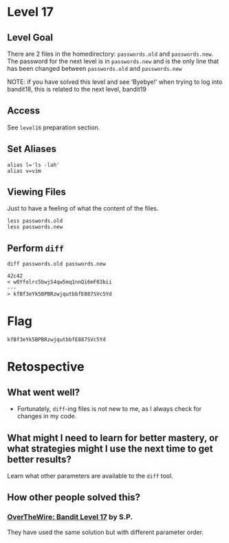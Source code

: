# Level 17

## Level Goal
There are 2 files in the homedirectory: `passwords.old` and `passwords.new`. The password for the next level is in `passwords.new` and is the only line that has been changed between `passwords.old` and `passwords.new`

NOTE: if you have solved this level and see ‘Byebye!’ when trying to log into bandit18, this is related to the next level, bandit19

## Access
See `level16` preparation section.

## Set Aliases
```
alias l='ls -lah'
alias v=vim
```

## Viewing Files
Just to have a feeling of what the content of the files.
```
less passwords.old
less passwords.new
```

## Perform `diff`
```
diff passwords.old passwords.new

42c42
< w0Yfolrc5bwjS4qw5mq1nnQi6mF03bii
---
> kfBf3eYk5BPBRzwjqutbbfE887SVc5Yd

```

# Flag
```
kfBf3eYk5BPBRzwjqutbbfE887SVc5Yd
```

# Retospective

## What went well?
* Fortunately, `diff`-ing files is not new to me, as I always check for changes in my code.

## What might I need to learn for better mastery, or what strategies might I use the next time to get better results?
Learn what other parameters are available to the `diff` tool.

## How other people solved this?

### [OverTheWire: Bandit Level 17](https://medium.com/@secttp/overthewire-bandit-level-17-3b32603ee3b0) by S.P.

They have used the same solution but with different parameter order.
